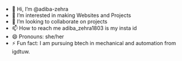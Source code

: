 - 👋 Hi, I’m @adiba-zehra
- 👀 I’m interested in making Websites and Projects
- 💞️ I’m looking to collaborate on projects
- 📫 How to reach me adiba_zehra1803 is my insta id
- 😄 Pronouns: she/her
- ⚡ Fun fact: I am pursuing btech in mechanical and automation from igdtuw.

<!---
adiba-zehra/adiba-zehra is a ✨ special ✨ repository because its `README.md` (this file) appears on your GitHub profile.
You can click the Preview link to take a look at your changes.
--->
